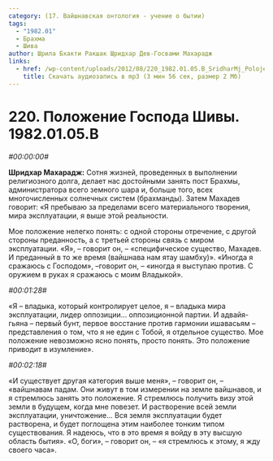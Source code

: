 ```yaml
---
category: (17. Вайшнавская онтология - учение о бытии)
tags:
  - "1982.01"
  - Брахма
  - Шива
author: Шрила Бхакти Ракшак Шридхар Дев-Госвами Махарадж
links:
  - href: /wp-content/uploads/2012/08/220_1982.01.05.B_SridharMj_Polojenie_Gospoda_Shivy.mp3
    title: Скачать аудиозапись в mp3 (3 мин 56 сек, размер 2 Мб)
---
```


# 220. Положение Господа Шивы. 1982.01.05.B

*#00:00:00#*

**Шридхар Махарадж:** Сотня жизней, проведенных в выполнении религиозного долга, делает нас достойными занять пост Брахмы, администратора всего земного шара и, больше того, всех многочисленных солнечных систем (брахманды). Затем Махадев говорит: «Я пребываю за пределами всего материального творения, мира эксплуатации, я выше этой реальности.

Мое положение нелегко понять: с одной стороны отречение, с другой стороны преданность, а с третьей стороны связь с миром эксплуатации. «Я», – говорит он, – «специфическое существо, Махадев. И преданный в то же время (вайшнава нам ятау шамбху)». «Иногда я сражаюсь с Господом», –говорит он, – «иногда я выступаю против. С оружием в руках я сражаюсь с моим Владыкой».

*#00:01:28#*

«Я – владыка, который контролирует целое, я – владыка мира эксплуатации, лидер оппозиции… оппозиционной партии. И адвайя-гьяна – первый бунт, первое восстание против гармонии ишавасьям – представления о том, что я не един с Тобой, я отдельное существо. Мое положение невозможно ясно понять, просто понять. Это положение приводит в изумление».

*#00:02:18#*

«И существует другая категория выше меня», – говорит он, – «вайшнавам падам. Они живут в том измерении на земле вайшнавов, и я стремлюсь занять это положение. Я стремлюсь получить визу этой земли в будущем, когда мне повезет. И растворение всей земли эксплуатации, уничтожение… Вся земля эксплуатации будет растворена, и будет поглощена этим наиболее тонким типом существования. Я надеюсь, что в это время я войду в эту высшую область бытия». «О, боги», – говорит он, – «я стремлюсь к этому, я жду своего часа».

